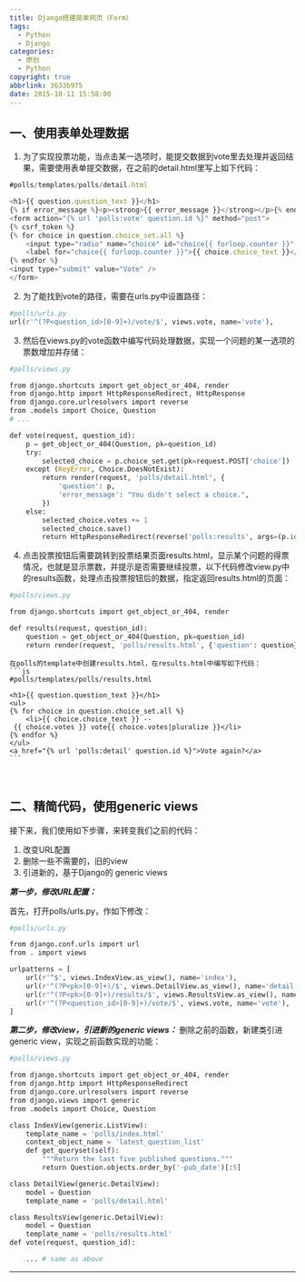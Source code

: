 ```yaml
---
title: Django搭建简单网页（Form）
tags:
  - Python
  - Django
categories:
  - 原创
  - Python
copyright: true
abbrlink: 3633b975
date: 2015-10-11 15:58:00
---
```

## 一、使用表单处理数据

1. 为了实现投票功能，当点击某一选项时，能提交数据到vote里去处理并返回结果，需要使用表单提交数据，在之前的detail.html里写上如下代码：
```js
#polls/templates/polls/detail.html

<h1>{{ question.question_text }}</h1>
{% if error_message %}<p><strong>{{ error_message }}</strong></p>{% endif %}
<form action="{% url 'polls:vote' question.id %}" method="post">
{% csrf_token %}
{% for choice in question.choice_set.all %}
    <input type="radio" name="choice" id="choice{{ forloop.counter }}" value="{{ choice.id }}" />
    <label for="choice{{ forloop.counter }}">{{ choice.choice_text }}</label><br />
{% endfor %}
<input type="submit" value="Vote" />
</form>
```
<!--more-->
2. 为了能找到vote的路径，需要在urls.py中设置路径：
```py
#polls/urls.py
url(r'^(?P<question_id>[0-9]+)/vote/$', views.vote, name='vote'),
```
3. 然后在views.py的vote函数中编写代码处理数据，实现一个问题的某一选项的票数增加并存储：
```py
#polls/views.py

from django.shortcuts import get_object_or_404, render
from django.http import HttpResponseRedirect, HttpResponse
from django.core.urlresolvers import reverse
from .models import Choice, Question
# ...

def vote(request, question_id):
    p = get_object_or_404(Question, pk=question_id)
    try:
        selected_choice = p.choice_set.get(pk=request.POST['choice'])
    except (KeyError, Choice.DoesNotExist):
        return render(request, 'polls/detail.html', {
            'question': p,
            'error_message': "You didn't select a choice.",
        })
    else:
        selected_choice.votes += 1
        selected_choice.save()
        return HttpResponseRedirect(reverse('polls:results', args=(p.id,)))
```
4. 点击投票按钮后需要跳转到投票结果页面results.html，显示某个问题的得票情况，也就是显示票数，并提示是否需要继续投票，以下代码修改view.py中的results函数，处理点击投票按钮后的数据，指定返回results.html的页面：
```py
#polls/views.py

from django.shortcuts import get_object_or_404, render

def results(request, question_id):
    question = get_object_or_404(Question, pk=question_id)
    return render(request, 'polls/results.html', {'question': question})
```
    在polls的template中创建results.html，在results.html中编写如下代码：
    ```js
    #polls/templates/polls/results.html

    <h1>{{ question.question_text }}</h1>
    <ul>
    {% for choice in question.choice_set.all %}
        <li>{{ choice.choice_text }} -- {{ choice.votes }} vote{{ choice.votes|pluralize }}</li>
    {% endfor %}
    </ul>
    <a href="{% url 'polls:detail' question.id %}">Vote again?</a>
    ```
 
## 二、精简代码，使用generic views

接下来，我们使用如下步骤，来转变我们之前的代码：
1. 改变URL配置
2. 删除一些不需要的，旧的view
3. 引进新的，基于Django的 generic views

***第一步，修改URL配置：***

首先，打开polls/urls.py，作如下修改：
```py
#polls/urls.py

from django.conf.urls import url
from . import views

urlpatterns = [
    url(r'^$', views.IndexView.as_view(), name='index'),
    url(r'^(?P<pk>[0-9]+)/$', views.DetailView.as_view(), name='detail'),
    url(r'^(?P<pk>[0-9]+)/results/$', views.ResultsView.as_view(), name='results'),
    url(r'^(?P<question_id>[0-9]+)/vote/$', views.vote, name='vote'),
]
```

***第二步，修改view，引进新的generic views：***
删除之前的函数，新建类引进generic view，实现之前函数实现的功能：
```py
#polls/views.py

from django.shortcuts import get_object_or_404, render
from django.http import HttpResponseRedirect
from django.core.urlresolvers import reverse
from django.views import generic
from .models import Choice, Question

class IndexView(generic.ListView):
    template_name = 'polls/index.html'
    context_object_name = 'latest_question_list'
    def get_queryset(self):
        """Return the last five published questions."""
        return Question.objects.order_by('-pub_date')[:5]

class DetailView(generic.DetailView):
    model = Question
    template_name = 'polls/detail.html'

class ResultsView(generic.DetailView):
    model = Question
    template_name = 'polls/results.html'
def vote(request, question_id):

    ... # same as above
```
-----